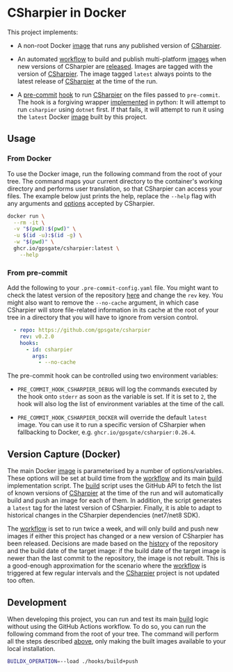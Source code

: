 # CSharpier in Docker

This project implements:
+ A non-root Docker [image] that runs any published version of [CSharpier].
+ An automated [workflow] to build and publish multi-platform [images] when new
  versions of CSharpier are [released](#version-capture). Images are tagged with
  the version of [CSharpier]. The image tagged `latest` always points to the
  latest release of [CSharpier] at the time of the run.
+ A [pre-commit] [hook] to run [CSharpier] on the files passed to `pre-commit`.
  The hook is a forgiving wrapper [implemented] in python: It will attempt to
  run `csharpier` using `dotnet` first. If that fails, it will attempt to run it
  using the `latest` Docker [image][images] built by this project.

  [image]: ./Dockerfile
  [CSharpier]: https://github.com/belav/csharpier
  [workflow]: ./.github/workflows/csharpier.yml
  [images]: https://github.com/gpsgate/csharpier/pkgs/container/csharpier
  [pre-commit]: https://pre-commit.com/
  [hook]: ./.pre-commit-hooks.yaml
  [implemented]: ./pre_commit_hooks/csharpier.py

## Usage

### From Docker

To use the Docker image, run the following command from the root of your tree.
The command maps your current directory to the container's working directory and
performs user translation, so that CSharpier can access your files. The example
below just prints the help, replace the `--help` flag with any arguments and
[options] accepted by CSharpier.

```bash
docker run \
  --rm -it \
  -v "$(pwd):$(pwd)" \
  -u $(id -u):$(id -g) \
  -w "$(pwd)" \
  ghcr.io/gpsgate/csharpier:latest \
    --help
```

  [options]: https://csharpier.com/docs/CLI#command-line-options

### From pre-commit

Add the following to your `.pre-commit-config.yaml` file. You might want to
check the latest version of the repository [here][history] and change the `rev`
key. You might also want to remove the `--no-cache` argument, in which case
CSharpier will store file-related information in its cache at the root of your
tree in a directory that you will have to ignore from version control.

```yaml
  - repo: https://github.com/gpsgate/csharpier
    rev: v0.2.0
    hooks:
      - id: csharpier
        args:
          - --no-cache
```

The pre-commit hook can be controlled using two environment variables:

+ `PRE_COMMIT_HOOK_CSHARPIER_DEBUG` will log the commands executed by the hook
  onto `stderr` as soon as the variable is set. If it is set to `2`, the hook
  will also log the list of environment variables at the time of the call.
+ `PRE_COMMIT_HOOK_CSHARPIER_DOCKER` will override the default `latest` image.
  You can use it to run a specific version of CSharpier when fallbacking to
  Docker, e.g. `ghcr.io/gpsgate/csharpier:0.26.4`.

  [history]: https://github.com/gpsgate/csharpier/commits/main

## Version Capture (Docker)

The main Docker [image] is parameterised by a number of options/variables. These
options will be set at build time from the [workflow] and its main [build]
implementation script. The [build] script uses the GitHub API to fetch the list
of known versions of [CSharpier] at the time of the run and will automatically
build and push an image for each of them. In addition, the script generates a
`latest` tag for the latest version of CSharpier. Finally, it is able to adapt
to historical changes in the CSharpier dependencies (net7/net8 SDK).

The [workflow] is set to run twice a week, and will only build and push new
images if either this project has changed or a new version of CSharpier has been
released. Decisions are made based on the [history] of the repository and the
build date of the target image: if the build date of the target image is newer
than the last commit to the repository, the image is not rebuilt. This is a
good-enough approximation for the scenario where the [workflow] is triggered at
few regular intervals and the [CSharpier] project is not updated too often.

  [build]: ./hooks/build+push
  [history]: https://github.com/gpsgate/csharpier/commits/main

## Development

When developing this project, you can run and test its main [build] logic
without using the GitHub Actions workflow. To do so, you can run the following
command from the root of your tree. The command will perform all the steps
described [above](#version-capture), only making the built images available to
your local installation.

```bash
BUILDX_OPERATION=--load ./hooks/build+push
```

